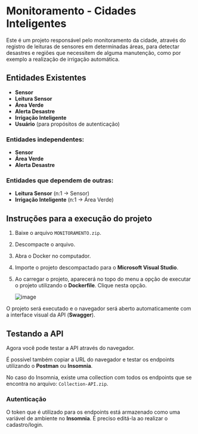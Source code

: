 # Monitoramento - Cidades Inteligentes

Este é um projeto responsável pelo monitoramento da cidade, através do registro de leituras de sensores em determinadas áreas, para detectar desastres e regiões que necessitem de alguma manutenção, como por exemplo a realização de irrigação automática.

## Entidades Existentes

- **Sensor**
- **Leitura Sensor**
- **Área Verde**
- **Alerta Desastre**
- **Irrigação Inteligente**
- **Usuário** (para propósitos de autenticação)

### Entidades independentes:

- **Sensor**
- **Área Verde**
- **Alerta Desastre**

### Entidades que dependem de outras:

- **Leitura Sensor** (n:1 -> Sensor)
- **Irrigação Inteligente** (n:1 -> Área Verde)

## Instruções para a execução do projeto

1. Baixe o arquivo `MONITORAMENTO.zip`.
2. Descompacte o arquivo.
3. Abra o Docker no computador.
4. Importe o projeto descompactado para o **Microsoft Visual Studio**.
5. Ao carregar o projeto, aparecerá no topo do menu a opção de executar o projeto utilizando o **Dockerfile**. Clique nesta opção.
   
   ![image](https://github.com/user-attachments/assets/b1ad2353-142f-43ff-a7cd-a5aa5591d5b0)


O projeto será executado e o navegador será aberto automaticamente com a interface visual da API (**Swagger**).

## Testando a API

Agora você pode testar a API através do navegador.

É possível também copiar a URL do navegador e testar os endpoints utilizando o **Postman** ou **Insomnia**.

No caso do Insomnia, existe uma collection com todos os endpoints que se encontra no arquivo: `Collection-API.zip`.

### Autenticação

O token que é utilizado para os endpoints está armazenado como uma variável de ambiente no **Insomnia**. É preciso editá-la ao realizar o cadastro/login.
